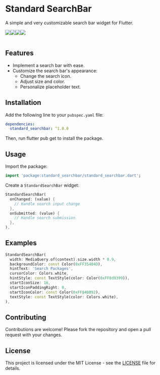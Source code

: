 # Standard SearchBar

A simple and very customizable search bar widget for Flutter.

<table>
  <tr><img src="https://raw.githubusercontent.com/ManelRosPuig/StandardSearchBar/main/images/1.png"></tr>
  <tr><img src="https://raw.githubusercontent.com/ManelRosPuig/StandardSearchBar/main/images/2.png"></tr>
  <tr><img src="https://raw.githubusercontent.com/ManelRosPuig/StandardSearchBar/main/images/3.png"></tr>
  <tr><img src="https://raw.githubusercontent.com/ManelRosPuig/StandardSearchBar/main/images/4.png"></tr>
</table>

## Features

- Implement a search bar with ease.
- Customize the search bar's appearance:
  - Change the search icon.
  - Adjust size and color.
  - Personalize placeholder text.

## Installation

Add the following line to your `pubspec.yaml` file:

```yaml
dependencies:
  standard_searchbar: ^1.0.0
```

Then, run flutter pub get to install the package.

## Usage

Import the package:

```dart
import 'package:standard_searchbar/standard_searchbar.dart';
```

Create a `StandardSearchBar` widget:

```dart
StandardSearchBar(
  onChanged: (value) {
    // Handle search input change
  },
  onSubmitted: (value) {
    // Handle search submission
  },
),
```

## Examples

```dart
StandardSearchBar(
  width: MediaQuery.of(context).size.width * 0.9,
  backgroundColor: const Color(0xFF35404D),
  hintText: 'Search Packages',
  cursorColor: Colors.white,
  hintStyle: const TextStyle(color: Color(0xFF8d9399)),
  startIconSize: 16,
  startIconPaddingRight: 0,
  startIconColor: const Color(0xFF848B92),
  textStyle: const TextStyle(color: Colors.white),
),
```

## Contributing

Contributions are welcome! Please fork the repository and open a pull request with your changes.

## License

This project is licensed under the MIT License - see the [LICENSE](LICENSE) file for details.